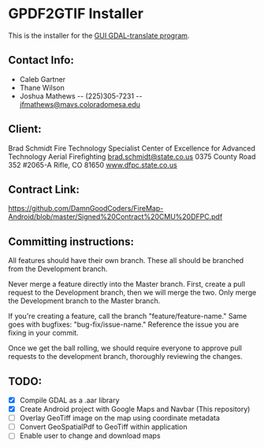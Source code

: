 # GPDF2GTIF Installer 

This is the installer for the [GUI GDAL-translate program](https://github.com/DamnGoodCoders/GDAL-CSHARP).

## Contact Info:
- Caleb Gartner
- Thane Wilson
- Joshua Mathews
-- (225)305-7231
-- jfmathews@mavs.coloradomesa.edu

## Client:
Brad Schmidt 
Fire Technology Specialist 
Center of Excellence for Advanced Technology Aerial Firefighting
brad.schmidt@state.co.us
0375 County Road 352 #2065-A
Rifle, CO 81650
www.dfpc.state.co.us

## Contract Link:
https://github.com/DamnGoodCoders/FireMap-Android/blob/master/Signed%20Contract%20CMU%20DFPC.pdf

## Committing instructions:

All features should have their own branch.  These all should be branched from the Development branch.  

Never merge a feature directly into the Master branch.  First, create a pull request to the Development branch, then we will merge the two.  Only merge the Development branch to the Master branch.

If you're creating a feature, call the branch "feature/feature-name."  Same goes with bugfixes: "bug-fix/issue-name."  Reference the issue you are fixing in your commit.

Once we get the ball rolling, we should require everyone to approve pull requests to the development branch, thoroughly reviewing the changes.

## TODO:

- [x] Compile GDAL as a .aar library
- [x] Create Android project with Google Maps and Navbar (This repository)
- [ ] Overlay GeoTiff image on the map using coordinate metadata
- [ ] Convert GeoSpatialPdf to GeoTiff within application
- [ ] Enable user to change and download maps
